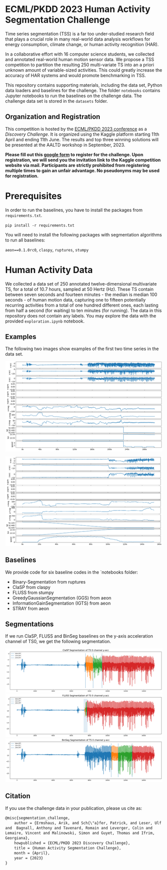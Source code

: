 # ECML/PKDD 2023 Human Activity Segmentation Challenge

Time series segmentation (TSS) is a far too under-studied research field that plays a
crucial role in many real-world data analysis workflows for energy consumption, climate
change, or human activity recognition (HAR).

In a collaborative effort with 16 computer
science students, we collected and annotated real-world human motion sensor data. We
propose a TSS competition to partition the resulting 250 multi-variate TS into an a
priori unknown amount of variable-sized activities. This could greatly increase the
accuracy of HAR systems and would promote benchmarking in TSS.

This repository contains supporting materials, including the data set, Python data
loaders and baselines for the challenge. The folder `notebooks` contains
Jupyter notebooks to run the baselines on the challenge data. The challenge data set is
stored in the `datasets` folder.

## Organization and Registration

This competition is hosted by the <a href="https://2023.ecmlpkdd.org/submissions/discovery-challenge/challenges/" target="_blank">ECML/PKDD 2023 conference</a> as a *Discovery Challenge*. It is organized using the Kaggle platform starting 11th April and ending 11th June. The results and top three winning solutions will be presented at the AALTD workshop in September, 2023. 

**Please fill out this <a href="https://docs.google.com/forms/d/1BoAJWlhCVU0LUeDLzb7GOBM4MTk2AKkfpY--hk987-0" target="_blank">google form</a> to register for the challenge. Upon registration, we will send you the invitation link to the Kaggle competition website via mail. Participants are strictly prohibited from registering multiple times to gain an unfair advantage. No pseudonyms may be used for registration.**

# Prerequisites

In order to run the baselines, you have to install the packages from `requirements.txt`.

`pip install -r requirements.txt`

You will need to install the following packages with segmentation algorithms to run all baselines:

`aeon==0.1.0rc0`, `claspy`, `ruptures`, `stumpy`

# Human Activity Data

We collected a data set of 250 annotated twelve-dimensional multivariate TS, for a total
of 10.7 hours, sampled at 50 Hertz (Hz). These TS contain between seven seconds and
fourteen minutes - the median is median 100 seconds - of human motion data, capturing
one to fifteen potentially recurring activities from a total of one hundred different 
ones, each lasting from half a second (for waiting) to ten minutes (for running). The 
data in this repository does not contain any labels. You may explore the data with the
provided `exploration.ipynb` notebook.

## Examples

The following two images show examples of the first two time series in the data set.

![image](figures/TS0.png)

![image](figures/TS1.png)

## Baselines

We provide code for six baseline codes in the `notebooks folder:

- Binary-Segmentation from ruptures
- ClaSP from claspy
- FLUSS from stumpy
- GreedyGaussianSegmentation (GGS) from aeon
- InformationGainSegmentation (IGTS) from aeon
- STRAY from aeon

## Segmentations

If we run ClaSP, FLUSS and BinSeg baselines on the y-axis acceleration channel of
TS0, we get the following segmentation.

![image](figures/clasp_TS0.png)
![image](figures/fluss_TS0.png)
![image](figures/binseg_TS0.png)

## Citation

If you use the challenge data in your publication, please us cite as:
```
@misc{segmentation_challenge,
	author = {Ermshaus, Arik, and Sch{\"a}fer, Patrick, and Leser, Ulf and  Bagnall, Anthony and Tavenard, Romain and Leverger, Colin and Lemaire, Vincent and Malinowski, Simon and Guyet, Thomas and Ifrim, Georgiana},
	howpublished = {ECML/PKDD 2023 Discovery Challenge},
	title = {Human Activity Segmentation Challenge},
	month = {April},
	year = {2023}
}
```
